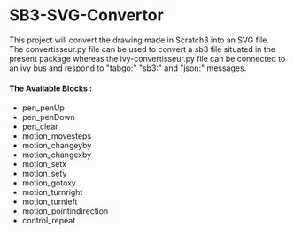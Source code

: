 # SB3-SVG-Convertor
This project will convert the drawing made in Scratch3 into an SVG file.<br>
The convertisseur.py file can be used to convert a sb3 file situated in the present package whereas the ivy-convertisseur.py file can be connected to an ivy bus and respond to "tabgo:" "sb3:" and "json:" messages.

#### The Available Blocks :
- pen_penUp
- pen_penDown
- pen_clear
- motion_movesteps
- motion_changeyby
- motion_changexby
- motion_setx
- motion_sety
- motion_gotoxy
- motion_turnright
- motion_turnleft
- motion_pointindirection
- control_repeat

